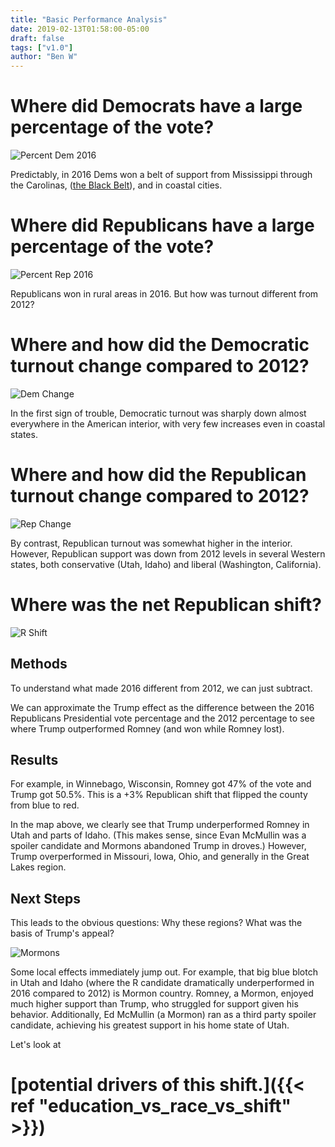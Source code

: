 ```yaml
---
title: "Basic Performance Analysis"
date: 2019-02-13T01:58:00-05:00
draft: false
tags: ["v1.0"]
author: "Ben W"
---
```


# Where did Democrats have a large percentage of the vote?

![Percent Dem 2016](/maps/percent_dem_2016.png)

Predictably, in 2016 Dems won a belt of support from Mississippi through the Carolinas, ([the Black Belt](https://en.wikipedia.org/wiki/Black_Belt_(U.S._region)#/media/File:New_2000_black_percent.gif)), and in coastal cities.

# Where did Republicans have a large percentage of the vote?

![Percent Rep 2016](/maps/percent_republican_2016.png)

Republicans won in rural areas in 2016.  But how was turnout different from 2012?

# Where and how did the Democratic turnout change compared to 2012?

![Dem Change](/maps/dem_vote_change.png)

In the first sign of trouble, Democratic turnout was sharply down almost everywhere in the American interior, with very few increases even in coastal states.

# Where and how did the Republican turnout change compared to 2012?

![Rep Change](/maps/r_vote_change.png)

By contrast, Republican turnout was somewhat higher in the interior.  However, Republican support was down from 2012 levels in several Western states, both conservative (Utah, Idaho) and liberal (Washington, California).

# Where was the net Republican shift?

![R Shift](/maps/republican_shift.png)


## Methods

To understand what made 2016 different from 2012, we can just subtract.

We can approximate the Trump effect as the difference between the 2016 Republicans Presidential vote percentage and the 2012 percentage to see where Trump outperformed Romney (and won while Romney lost).

## Results

For example, in Winnebago, Wisconsin, Romney got 47% of the vote and Trump got 50.5%. This is a +3% Republican shift that flipped the county from blue to red.

In the map above, we clearly see that Trump underperformed Romney in Utah and parts of Idaho.  (This makes sense, since Evan McMullin was a spoiler candidate and Mormons abandoned Trump in droves.)  However, Trump overperformed in Missouri, Iowa, Ohio, and generally in the Great Lakes region.

## Next Steps

This leads to the obvious questions: Why these regions?  What was the basis of Trump's appeal?

![Mormons](/maps/mormons.png)

Some local effects immediately jump out.  For example, that big blue blotch in Utah and Idaho (where the R candidate dramatically underperformed in 2016 compared to 2012) is Mormon country.  Romney, a Mormon, enjoyed much higher support than Trump, who struggled for support given his behavior.  Additionally, Ed McMullin (a Mormon) ran as a third party spoiler candidate, achieving his greatest support in his home state of Utah.

Let's look at

# [potential drivers of this shift.]({{< ref "education_vs_race_vs_shift" >}})


